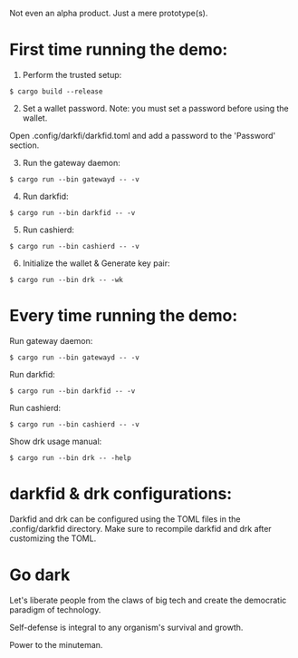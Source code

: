 Not even an alpha product. Just a mere prototype(s).

# First time running the demo:

1. Perform the trusted setup:

```console
$ cargo build --release
```

2. Set a wallet password. Note: you must set a password before using the wallet.

Open .config/darkfi/darkfid.toml and add a password to the 'Password' section.

3. Run the gateway daemon:

```console
$ cargo run --bin gatewayd -- -v
```

4. Run darkfid:

```console
$ cargo run --bin darkfid -- -v
```

5. Run cashierd:

```console
$ cargo run --bin cashierd -- -v
```

6. Initialize the wallet & Generate key pair:

```console
$ cargo run --bin drk -- -wk 
```

# Every time running the demo:

Run gateway daemon:

```console
$ cargo run --bin gatewayd -- -v
```

Run darkfid:

```console
$ cargo run --bin darkfid -- -v
```

Run cashierd:

```console
$ cargo run --bin cashierd -- -v
```

Show drk usage manual:

```console
$ cargo run --bin drk -- -help
```

# darkfid & drk configurations:

Darkfid and drk can be configured using the TOML files in the .config/darkfid directory. Make sure to recompile darkfid and drk after customizing the TOML.

# Go dark

Let's liberate people from the claws of big tech and create the democratic paradigm of technology.

Self-defense is integral to any organism's survival and growth.

Power to the minuteman.
